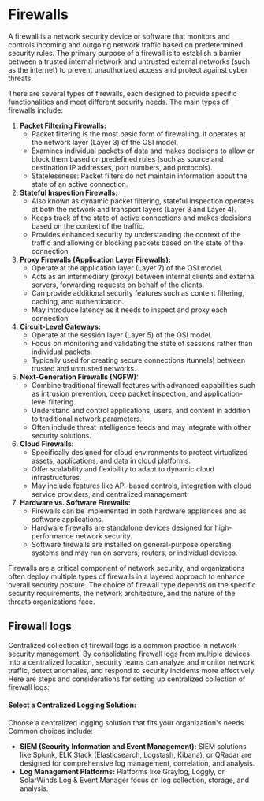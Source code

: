 # Firewalls

A firewall is a network security device or software that monitors and controls incoming and outgoing network traffic based on predetermined security rules. The primary purpose of a firewall is to establish a barrier between a trusted internal network and untrusted external networks (such as the internet) to prevent unauthorized access and protect against cyber threats.

There are several types of firewalls, each designed to provide specific functionalities and meet different security needs. The main types of firewalls include:

1. **Packet Filtering Firewalls:**
   * Packet filtering is the most basic form of firewalling. It operates at the network layer (Layer 3) of the OSI model.
   * Examines individual packets of data and makes decisions to allow or block them based on predefined rules (such as source and destination IP addresses, port numbers, and protocols).
   * Statelessness: Packet filters do not maintain information about the state of an active connection.
2. **Stateful Inspection Firewalls:**
   * Also known as dynamic packet filtering, stateful inspection operates at both the network and transport layers (Layer 3 and Layer 4).
   * Keeps track of the state of active connections and makes decisions based on the context of the traffic.
   * Provides enhanced security by understanding the context of the traffic and allowing or blocking packets based on the state of the connection.
3. **Proxy Firewalls (Application Layer Firewalls):**
   * Operate at the application layer (Layer 7) of the OSI model.
   * Acts as an intermediary (proxy) between internal clients and external servers, forwarding requests on behalf of the clients.
   * Can provide additional security features such as content filtering, caching, and authentication.
   * May introduce latency as it needs to inspect and proxy each connection.
4. **Circuit-Level Gateways:**
   * Operate at the session layer (Layer 5) of the OSI model.
   * Focus on monitoring and validating the state of sessions rather than individual packets.
   * Typically used for creating secure connections (tunnels) between trusted and untrusted networks.
5. **Next-Generation Firewalls (NGFW):**
   * Combine traditional firewall features with advanced capabilities such as intrusion prevention, deep packet inspection, and application-level filtering.
   * Understand and control applications, users, and content in addition to traditional network parameters.
   * Often include threat intelligence feeds and may integrate with other security solutions.
6. **Cloud Firewalls:**
   * Specifically designed for cloud environments to protect virtualized assets, applications, and data in cloud platforms.
   * Offer scalability and flexibility to adapt to dynamic cloud infrastructures.
   * May include features like API-based controls, integration with cloud service providers, and centralized management.
7. **Hardware vs. Software Firewalls:**
   * Firewalls can be implemented in both hardware appliances and as software applications.
   * Hardware firewalls are standalone devices designed for high-performance network security.
   * Software firewalls are installed on general-purpose operating systems and may run on servers, routers, or individual devices.

Firewalls are a critical component of network security, and organizations often deploy multiple types of firewalls in a layered approach to enhance overall security posture. The choice of firewall type depends on the specific security requirements, the network architecture, and the nature of the threats organizations face.



## Firewall logs

Centralized collection of firewall logs is a common practice in network security management. By consolidating firewall logs from multiple devices into a centralized location, security teams can analyze and monitor network traffic, detect anomalies, and respond to security incidents more effectively. Here are steps and considerations for setting up centralized collection of firewall logs:

#### **Select a Centralized Logging Solution:**

Choose a centralized logging solution that fits your organization's needs. Common choices include:

* **SIEM (Security Information and Event Management):** SIEM solutions like Splunk, ELK Stack (Elasticsearch, Logstash, Kibana), or QRadar are designed for comprehensive log management, correlation, and analysis.
* **Log Management Platforms:** Platforms like Graylog, Loggly, or SolarWinds Log & Event Manager focus on log collection, storage, and analysis.
